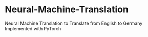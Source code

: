 # Neural-Machine-Translation
Neural Machine Translation to Translate from English to Germany Implemented with PyTorch
